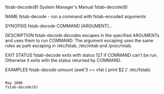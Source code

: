 fstab-decode(8)                                                                         System Manager's Manual                                                                        fstab-decode(8)

NAME
       fstab-decode - run a command with fstab-encoded arguments

SYNOPSIS
        fstab-decode COMMAND [ARGUMENT]...

DESCRIPTION
       fstab-decode decodes escapes in the specified ARGUMENTs and uses them to run COMMAND.  The argument escaping uses the same rules as path escaping in /etc/fstab, /etc/mtab and /proc/mtab.

EXIT STATUS
       fstab-decode exits with status 127 if COMMAND can't be run.  Otherwise it exits with the status returned by COMMAND.

EXAMPLES
       fstab-decode umount $(awk '$3 == vfat { print $2 }' /etc/fstab)

                                                                                               May 2006                                                                                fstab-decode(8)

